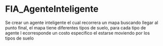 # FIA_AgenteInteligente

Se crear un agente inteligente el cual recorrera un mapa buscando llegar al punto final, el mapa tiene diferentes
tipos de suelo, para cada tipo de agente l ecorresponde un costo especifico el estarse moviendo por los tipos de suelo
